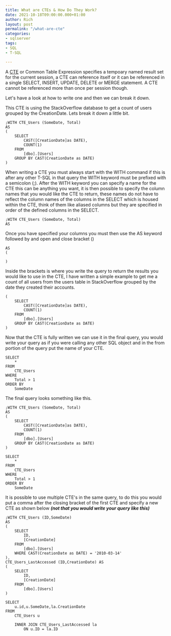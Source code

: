 ```yaml
---
title: What are CTEs & How Do They Work?
date: 2021-10-18T09:00:00.000+01:00
author: Rich
layout: post
permalink: "/what-are-cte"
categories:
- sqlserver
tags:
- SQL
- T-SQL

---
```


A [CTE](https://docs.microsoft.com/en-us/sql/t-sql/queries/with-common-table-expression-transact-sql?view=sql-server-ver15) or Common Table Expression specifies a tempoary named result set for the current session, a CTE can reference itself or it can be referenced in a single SELECT, INSERT, UPDATE, DELETE or MERGE statement. <!--more--> A CTE cannot be referenced more than once per session though. 

Let's have a look at how to write one and then we can break it down.

This CTE is using the StackOverflow database to get a count of users grouped by the CreationDate. Lets break it down a little bit. 

```
;WITH CTE_Users (SomeDate, Total)
AS
(
	SELECT		 
		CAST([CreationDate]as DATE), 
		COUNT(1)
	FROM
		[dbo].[Users]
	GROUP BY CAST(CreationDate as DATE)
)
```
When writing a CTE you must always start with the WITH command if this is after any other T-SQL in that query the WITH keyword must be prefixed with a semicolon (;). After the WITH keyword you can specify a name for the CTE this can be anything you want, it is then possible to specify the column names that you would like the CTE to return, these names do not have to reflect the column names of the columns in the SELECT which is housed within the CTE, think of them like aliased columns but they are specified in order of the defined columns in the SELECT. 

```
;WITH CTE_Users (SomeDate, Total) 
AS
```
Once you have specified your columns you must then use the AS keyword followed by and open and close bracket ()

```
AS
(

)
```
Inside the brackets is where you write the query to return the results you would like to use in the CTE, I have written a simple example to get me a count of all users from the users table in StackOverflow grouped by the date they created their accounts. 

```
(
	SELECT		 
		CAST([CreationDate]as DATE), 
		COUNT(1)
	FROM
		[dbo].[Users]
	GROUP BY CAST(CreationDate as DATE)
)
```
Now that the CTE is fully written we can use it in the final query, you would write your query as if you were calling any other SQL object and in the from portion of the query put the name of your CTE. 

```
SELECT 
	* 
FROM 
	CTE_Users 
WHERE 
	Total > 1 
ORDER BY 
	SomeDate
```
The final query looks something like this.

```
;WITH CTE_Users (SomeDate, Total)
AS
(
	SELECT		 
		CAST([CreationDate]as DATE), 
		COUNT(1)
	FROM
		[dbo].[Users]
	GROUP BY CAST(CreationDate as DATE)
)

SELECT 
	* 
FROM 
	CTE_Users 
WHERE 
	Total > 1 
ORDER BY 
	SomeDate
```
 It is possible to use multiple CTE's in the same query, to do this you would put a comma after the closing bracket of the first CTE and specify a new CTE as shown below ***(not that you would write your query like this)***

```
;WITH CTE_Users (ID,SomeDate)
AS
(
	SELECT		 
		ID,
		[CreationDate] 
	FROM
		[dbo].[Users]
	WHERE CAST(CreationDate as DATE) = '2010-03-14'
),
CTE_Users_LastAccessed (ID,CreationDate) AS
(
	SELECT		 
		ID,
		[CreationDate]
	FROM
		[dbo].[Users]
)

SELECT 
	u.id,u.SomeDate,la.CreationDate 
FROM 
	CTE_Users u

	INNER JOIN CTE_Users_LastAccessed la 
		ON u.ID = la.ID
```





